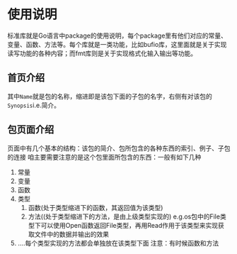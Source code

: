 # 使用说明  
标准库就是Go语言中package的使用说明，每个package里有他们对应的常量、变量、函数、方法等。每个库就是一类功能，比如bufio库，这里面就是关于实现读写功能的各种内容；而fmt库则是关于实现格式化输入输出等功能。  
## 首页介绍  
其中`Name`就是包的名称，缩进即是该包下面的子包的名字，右侧有对该包的`Synopsis`i.e.简介。  
## 包页面介绍  
页面中有几个基本的结构：该包的简介、包所包含的各种东西的索引、例子、子包的连接
咱主要需要注意的是这个包里面所包含的东西：一般有如下几种
1. 常量
1. 变量
1. 函数
1. 类型
   1. 函数(处于类型缩进下的函数，其返回值为该类型)
   1. 方法((处于类型缩进下的方法，是由上级类型实现的)
   e.g.os包中的File类型下可以使用Open函数返回File类型，再用Read作用于该类型来实现获取文件中的数据并输出的效果
1. ....每个类型实现的方法都会单独放在该类型下面
注意：有时候函数和方法
